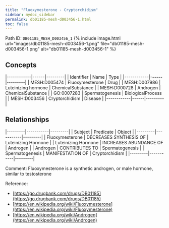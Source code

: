 ```yaml
---
title: "Fluoxymesterone - Cryptorchidism"
sidebar: mydoc_sidebar
permalink: db01185-mesh-d003456-1.html
toc: false 
---
```



Path ID: `DB01185_MESH_D003456_1`
{% include image.html url="images/db01185-mesh-d003456-1.png" file="db01185-mesh-d003456-1.png" alt="db01185-mesh-d003456-1" %}

## Concepts

|------------|------|---------|
| Identifier | Name | Type    |
|------------|------|---------|
| MESH:D005474 | Fluoxymesterone | Drug |
| MESH:D007986 | Luteinizing hormone | ChemicalSubstance |
| MESH:D000728 | Androgen | ChemicalSubstance |
| GO:0007283 | Spermatogenesis | BiologicalProcess |
| MESH:D003456 | Cryptorchidism | Disease |
|------------|------|---------|

## Relationships

|---------|-----------|---------|
| Subject | Predicate | Object  |
|---------|-----------|---------|
| Fluoxymesterone | DECREASES SYNTHESIS OF | Luteinizing Hormone |
| Luteinizing Hormone | INCREASES ABUNDANCE OF | Androgen |
| Androgen | CONTRIBUTES TO | Spermatogenesis |
| Spermatogenesis | MANIFESTATION OF | Cryptorchidism |
|---------|-----------|---------|

Comment: Fluoxymesterone is a synthetic androgen, or male hormone, similar to testosterone

Reference: 
  - [https://go.drugbank.com/drugs/DB01185](https://go.drugbank.com/drugs/DB01185)
  - [https://en.wikipedia.org/wiki/Fluoxymesterone](https://en.wikipedia.org/wiki/Fluoxymesterone)
  - [https://en.wikipedia.org/wiki/Androgen](https://en.wikipedia.org/wiki/Androgen)
